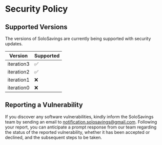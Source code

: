 # Security Policy

## Supported Versions

The versions of SoloSavings are currently being supported with security updates.

| Version | Supported          |
| ------- | ------------------ |
| iteration3   | :white_check_mark: |
| iteration2   | :white_check_mark: |
| iteration1   | :x:                |
| iteration0   | :x:                |

## Reporting a Vulnerability

If you discover any software vulnerabilities, kindly inform the SoloSavings team by sending an email to notification.solosavings@gmail.com. Following your report, you can anticipate a prompt response from our team regarding the status of the reported vulnerability, whether it has been accepted or declined, and the subsequent steps to be taken.
